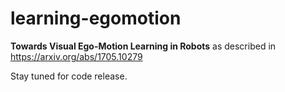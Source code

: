 # learning-egomotion

**Towards Visual Ego-Motion Learning in Robots** as described in https://arxiv.org/abs/1705.10279

Stay tuned for code release. 
